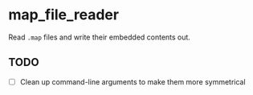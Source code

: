 # map_file_reader
Read `.map` files and write their embedded contents out.

## TODO
- [ ] Clean up command-line arguments to make them more symmetrical
